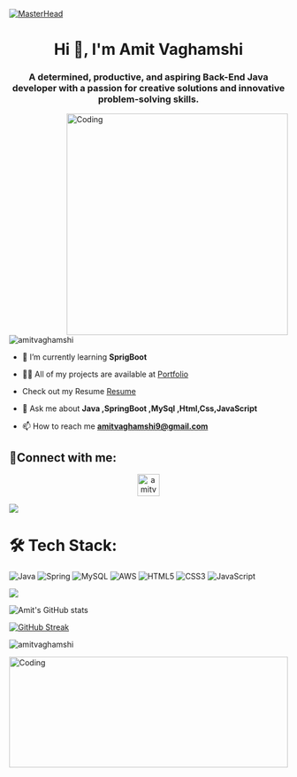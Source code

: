 [![MasterHead](https://digitaledgetech.in/images/New_Banner_02.gif)](https://amitvaghamshi.io)
<h1 align="center">Hi 👋, I'm Amit Vaghamshi</h1>
<h3 align="center">A determined, productive, and aspiring Back-End Java developer with a passion for creative solutions and innovative problem-solving skills.</h3>
<img align="right" alt="Coding" width="400" src="https://hack.codingblocks.com/_nuxt/img/maingif.1646021.gif">

<!-- profile visit section -->
<p align="left"> <img src="https://komarev.com/ghpvc/?username=amitvaghamshi&label=Profile%20views&color=0e75b6&style=flat" alt="amitvaghamshi" /> </p>


<!-- About Me section -->

- 🌱 I’m currently learning **SprigBoot**

- 👨‍💻 All of my projects are available at [Portfolio](https://amitvaghamshi.github.io/)

- Check out my Resume [Resume](https://drive.google.com/file/d/180tKLVCyZoBfH38uJiqa5jXQ1sEL05UR/view?usp=share_link)

- 💬 Ask me about **Java ,SpringBoot ,MySql ,Html,Css,JavaScript**

- 📫 How to reach me **amitvaghamshi9@gmail.com**




<!-- contact section -->
<h2 align="left">📱Connect with me:</h2>
<p align="center">
<a href="https://linkedin.com/in/Amitvaghamshi" target="blank"><img align="center" src="https://raw.githubusercontent.com/rahuldkjain/github-profile-readme-generator/master/src/images/icons/Social/linked-in-alt.svg" alt="amitvaghamshi" height="40" width="40" /></a>
</p>
<img src="https://raw.githubusercontent.com/andreasbm/readme/master/assets/lines/colored.png">




<!-- Language section -->

# 🛠 Tech Stack:
![Java](https://img.shields.io/badge/java-%23ED8B00.svg?style=for-the-badge&logo=java&logoColor=white) ![Spring](https://img.shields.io/badge/spring-%236DB33F.svg?style=for-the-badge&logo=spring&logoColor=white) ![MySQL](https://img.shields.io/badge/mysql-%2300f.svg?style=for-the-badge&logo=mysql&logoColor=white) ![AWS](https://img.shields.io/badge/AWS-%23FF9900.svg?style=for-the-badge&logo=amazon-aws&logoColor=white) ![HTML5](https://img.shields.io/badge/html5-%23E34F26.svg?style=for-the-badge&logo=html5&logoColor=white) ![CSS3](https://img.shields.io/badge/css3-%231572B6.svg?style=for-the-badge&logo=css3&logoColor=white) ![JavaScript](https://img.shields.io/badge/javascript-%23323330.svg?style=for-the-badge&logo=javascript&logoColor=%23F7DF1E)

<img src="https://raw.githubusercontent.com/andreasbm/readme/master/assets/lines/colored.png">





<!-- Bottom 3 statatics -->
![Amit's GitHub stats](https://github-readme-stats.vercel.app/api?username=Amitvaghamshi&show_icons=true&theme=dark&count_private=true)

[![GitHub Streak](https://github-readme-streak-stats.herokuapp.com?user=Amitvaghamshi&theme=neon-dark)](https://git.io/streak-stats)

<p><img align="center" src="https://github-readme-stats.vercel.app/api/top-langs?username=amitvaghamshi&show_icons=true&locale=en&layout=compact&theme=dark" alt="amitvaghamshi" /></p>


<!-- <img src="https://raw.githubusercontent.com/andreasbm/readme/master/assets/lines/colored.png">-->


<img align="right" alt="Coding" width="100%" height="200px" src="https://i.pinimg.com/originals/13/44/cd/1344cdb8afc60644ab100307da6c3487.gif">

